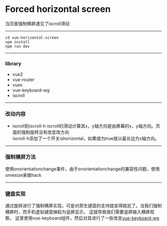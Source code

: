 # Forced horizontal screen

当页面强制横屏遇见了iscroll滑动
***

	cd vue-horizontal-screen
	npm install
	npm run dev

***
### library

- vue2
- vue-router
- vuex
- vue-keyboard-wg
- iscroll
***

### 改动内容

- iscroll到iscroll-h
	iscroll的滑动计算其x，y轴方向是由屏幕的x，y轴方向。页面的强制旋转没有改变改方向  
	iscroll-h添加了一个开关ishorizontal，如果值为true就以最长边为x轴方向。
***

### 强制横屏方法
	
使用onorientationchange事件，由于onorientationchange的兼容性问题，使用onresize来做hack

***

### 键盘实现
	
通过旋转进行了强制横屏实现，可是对原生键盘的支持就变得尴尬了。当我们强制横屏时，而手机虚拟键盘弹起为竖屏显示，
这就导致我们需要竖屏输入横屏观察。
这里使用vue-keyboard组件，然后对其进行了一些改变[vue-keyboard-wg](https://github.com/StopllL/vue-keyboard-wg)


